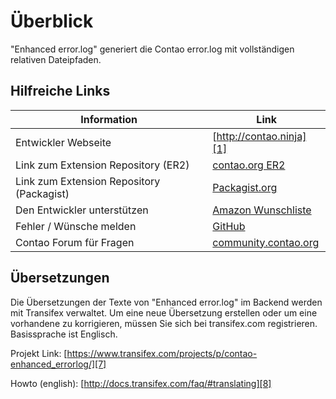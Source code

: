 # Überblick

"Enhanced error.log" generiert die Contao error.log mit vollständigen relativen
Dateipfaden.


## Hilfreiche Links

Information | Link
----------- | ----
Entwickler Webseite | [http://contao.ninja][1]
Link zum Extension Repository (ER2) | [contao.org ER2][2]
Link zum Extension Repository (Packagist) | [Packagist.org][3]
Den Entwickler unterstützen | [Amazon Wunschliste][4]
Fehler / Wünsche melden | [GitHub][5]
Contao Forum für Fragen | [community.contao.org][6]


## Übersetzungen

Die Übersetzungen der Texte von "Enhanced error.log" im Backend werden mit
Transifex verwaltet. Um eine neue Übersetzung erstellen oder um eine vorhandene
zu korrigieren, müssen Sie sich bei transifex.com registrieren.
Basissprache ist Englisch.

Projekt Link: [https://www.transifex.com/projects/p/contao-enhanced_errorlog/][7]

Howto (english): [http://docs.transifex.com/faq/#translating][8]


[1]: http://contao.ninja
[2]: https://contao.org/de/erweiterungsliste/view/errorlog_enhanced.de.html
[3]: https://packagist.org/packages/bugbuster/errorlog_enhanced
[4]: http://www.amazon.de/wishlist/26HHEJOU03G76
[5]: https://github.com/BugBuster1701/errorlog_enhanced/issues
[6]: https://community.contao.org/de/forumdisplay.php?119-Sonstige-Erweiterungen
[7]: https://www.transifex.com/projects/p/contao-enhanced_errorlog/
[8]: http://docs.transifex.com/faq/#translating
